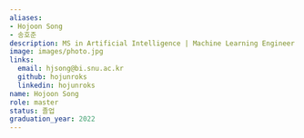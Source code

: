 ```yaml
---
aliases:
- Hojoon Song
- 송호준
description: MS in Artificial Intelligence | Machine Learning Engineer @ Kakao
image: images/photo.jpg
links:
  email: hjsong@bi.snu.ac.kr
  github: hojunroks
  linkedin: hojunroks
name: Hojoon Song
role: master
status: 졸업
graduation_year: 2022
---
```

